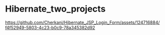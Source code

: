 # Hibernate_two_projects


https://github.com/Cherkani/Hibernate_JSP_Login_Form/assets/124716884/f4f52949-5803-4c23-b0c9-78a345382d92
